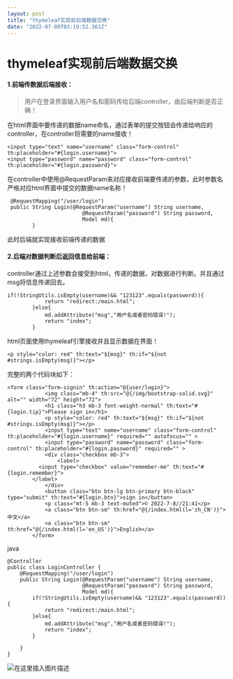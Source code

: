 ```yaml
---
layout: post
title: "thymeleaf实现前后端数据交换"
date: "2022-07-09T03:19:52.361Z"
---
```

thymeleaf实现前后端数据交换
==================

#### 1.前端传数据后端接收：

> 用户在登录界面输入用户名和密码传给后端controller，由后端判断是否正确！

在html界面中要传递的数据name命名，通过表单的提交按钮会传递给响应的controller，在controller将需要的name接收！

    <input type="text" name="username" class="form-control" th:placeholder="#{login.username}">
    <input type="password" name="password" class="form-control" th:placeholder="#{login.password}">
    	
    

在controller中使用@RequestParam来对应接收前端要传递的参数，此时参数名严格对应html界面中提交的数据name名称！

     @RequestMapping("/user/login")
     public String Login(@RequestParam("username") String username,
                            @RequestParam("password") String password,
                            Model md){      
            }
    
    

此时后端就实现接收前端传递的数据

#### 2.后端对数据判断后返回信息给前端：

controller通过上述参数会接受到html，传递的数据，对数据进行判断。并且通过msg将信息传递回去。

    if(!StringUtils.isEmpty(username)&& "123123".equals(password)){
                return "redirect:/main.html";
            }else{
                md.addAttribute("msg","用户名或者密码错误!");
                return "index";
            }
    

html页面使用thymeleaf引擎接收并且显示数据在界面！

    <p style="color: red" th:text="${msg}" th:if="${not #strings.isEmpty(msg)}"></p>
    

完整的两个代码块如下：

    <form class="form-signin" th:action="@{user/login}">
    			<img class="mb-4" th:src="@{/img/bootstrap-solid.svg}" alt="" width="72" height="72">
    			<h1 class="h3 mb-3 font-weight-normal" th:text="#{login.tip}">Please sign in</h1>
    			<p style="color: red" th:text="${msg}" th:if="${not #strings.isEmpty(msg)}"></p>
    			<input type="text" name="username" class="form-control" th:placeholder="#{login.username}" required="" autofocus="" >
    			<input type="password" name="password" class="form-control" th:placeholder="#{login.password}" required="" >
    			<div class="checkbox mb-3">
    				<label>
              <input type="checkbox" value="remember-me" th:text="#{login.remember}">
            </label>
    			</div>
    			<button class="btn btn-lg btn-primary btn-block" type="submit" th:text="#{login.btn}">sign in</button>
    			<p class="mt-5 mb-3 text-muted">© 2022-7-8//21:41</p>
    			<a class="btn btn-sm" th:href="@{/index.html(l='zh_CN')}">中文</a>
    			<a class="btn btn-sm" th:href="@{/index.html(l='en_US')}">English</a>
    		</form>
    

java

    @Controller
    public class LoginController {
        @RequestMapping("/user/login")
        public String Login(@RequestParam("username") String username,
                            @RequestParam("password") String password,
                            Model md){
            if(!StringUtils.isEmpty(username)&& "123123".equals(password)){
                return "redirect:/main.html";
            }else{
                md.addAttribute("msg","用户名或者密码错误!");
                return "index";
            }
    
        }
    }
    

![在这里插入图片描述](https://img-blog.csdnimg.cn/346c139fccb844e38e3969a3c4458f3e.png)